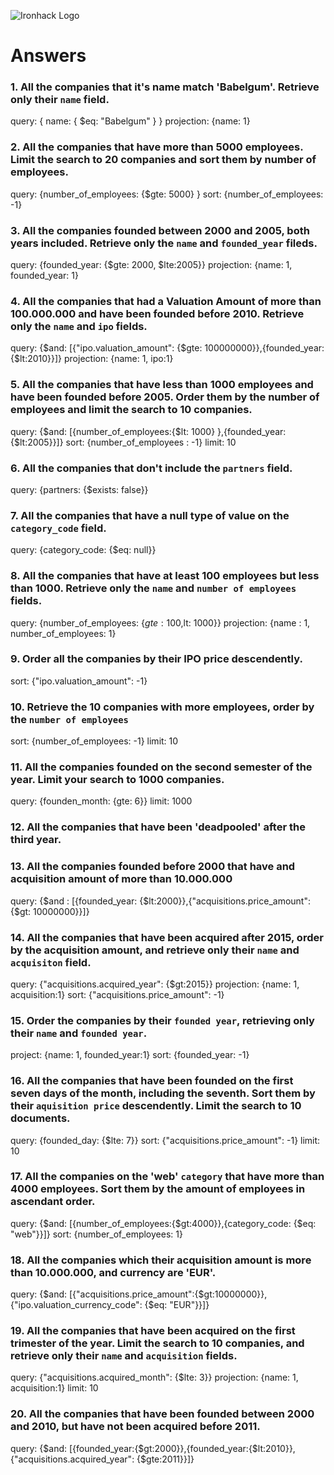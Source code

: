 ![Ironhack Logo](https://i.imgur.com/1QgrNNw.png)

# Answers

### 1. All the companies that it's name match 'Babelgum'. Retrieve only their `name` field.

query: { name: { $eq: "Babelgum" } }
projection: {name: 1}

### 2. All the companies that have more than 5000 employees. Limit the search to 20 companies and sort them by **number of employees**.

query: {number_of_employees: {$gte: 5000} }
sort: {number_of_employees: -1}

### 3. All the companies founded between 2000 and 2005, both years included. Retrieve only the `name` and `founded_year` fileds.

query:  {founded_year: {$gte: 2000, $lte:2005}}
projection: {name: 1, founded_year: 1}

### 4. All the companies that had a Valuation Amount of more than 100.000.000 and have been founded before 2010. Retrieve only the `name` and `ipo` fields.

 query: {$and: [{"ipo.valuation_amount": {$gte: 100000000}},{founded_year: {$lt:2010}}]}
 projection: {name: 1, ipo:1}

### 5. All the companies that have less than 1000 employees and have been founded before 2005. Order them by the number of employees and limit the search to 10 companies.

query: {$and: [{number_of_employees:{$lt: 1000} },{founded_year: {$lt:2005}}]}
sort: {number_of_employees : -1}
limit: 10

### 6. All the companies that don't include the `partners` field.

query: {partners: {$exists: false}}

### 7. All the companies that have a null type of value on the `category_code` field.

query: {category_code: {$eq: null}}

### 8. All the companies that have at least 100 employees but less than 1000. Retrieve only the `name` and `number of employees` fields.

query: {number_of_employees: {$gte: 100,$lt: 1000}}
projection: {name : 1, number_of_employees: 1}

### 9. Order all the companies by their IPO price descendently.

sort: {"ipo.valuation_amount": -1}

### 10. Retrieve the 10 companies with more employees, order by the `number of employees`

sort: {number_of_employees: -1}
limit: 10

### 11. All the companies founded on the second semester of the year. Limit your search to 1000 companies.

query: {founden_month: {gte: 6}}
limit: 1000

### 12. All the companies that have been 'deadpooled' after the third year.

<!-- Your Code Goes Here -->

### 13. All the companies founded before 2000 that have and acquisition amount of more than 10.000.000

query: {$and : [{founded_year: {$lt:2000}},{"acquisitions.price_amount": {$gt: 10000000}}]}

### 14. All the companies that have been acquired after 2015, order by the acquisition amount, and retrieve only their `name` and `acquisiton` field.

query: {"acquisitions.acquired_year": {$gt:2015}}
projection: {name: 1, acquisition:1}
sort: {"acquisitions.price_amount": -1}

### 15. Order the companies by their `founded year`, retrieving only their `name` and `founded year`.

project: {name: 1, founded_year:1}
sort: {founded_year: -1}

### 16. All the companies that have been founded on the first seven days of the month, including the seventh. Sort them by their `aquisition price` descendently. Limit the search to 10 documents.

query: {founded_day: {$lte: 7}}
sort: {"acquisitions.price_amount": -1}
limit: 10

### 17. All the companies on the 'web' `category` that have more than 4000 employees. Sort them by the amount of employees in ascendant order.

query: {$and: [{number_of_employees:{$gt:4000}},{category_code: {$eq: "web"}}]}
sort: {number_of_employees: 1}

### 18. All the companies which their acquisition amount is more than 10.000.000, and currency are 'EUR'.

query: {$and: [{"acquisitions.price_amount":{$gt:10000000}},{"ipo.valuation_currency_code": {$eq: "EUR"}}]}

### 19. All the companies that have been acquired on the first trimester of the year. Limit the search to 10 companies, and retrieve only their `name` and `acquisition` fields.

query: {"acquisitions.acquired_month": {$lte: 3}}
projection: {name: 1, acquisition:1}
limit: 10 
### 20. All the companies that have been founded between 2000 and 2010, but have not been acquired before 2011.

query: {$and: [{founded_year:{$gt:2000}},{founded_year:{$lt:2010}},{"acquisitions.acquired_year": {$gte:2011}}]}
